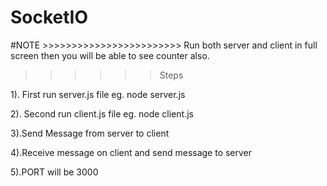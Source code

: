 # SocketIO
#NOTE >>>>>>>>>>>>>>>>>>>>>>>> Run both server and client in full screen then you will be able to see counter also.

>>>>>>Steps  


1). First run server.js file
eg. node server.js


2). Second run client.js file
eg. node client.js



3).Send Message from server to client


4).Receive message on client and send message to server

5).PORT will be 3000
